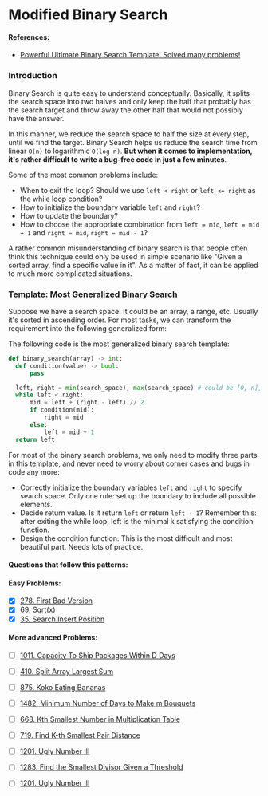 # Modified Binary Search

#### References:
- [Powerful Ultimate Binary Search Template. Solved many problems!](https://leetcode.com/discuss/study-guide/786126/Python-Powerful-Ultimate-Binary-Search-Template.-Solved-many-problems)

### Introduction
Binary Search is quite easy to understand conceptually. Basically, it splits the search space into two halves and only keep the half that probably has the search target and throw away the other half that would not possibly have the answer. 

In this manner, we reduce the search space to half the size at every step, until we find the target. Binary Search helps us reduce the search time from linear `O(n)` to logarithmic `O(log n)`. **But when it comes to implementation, it's rather difficult to write a bug-free code in just a few minutes**. 

Some of the most common problems include:
- When to exit the loop? Should we use `left < right` or `left <= right` as the while loop condition?
- How to initialize the boundary variable `left` and `right`?
- How to update the boundary?
- How to choose the appropriate combination from `left = mid`, `left = mid + 1` and `right = mid`, `right = mid - 1`?

A rather common misunderstanding of binary search is that people often think this technique could only be used in simple scenario like "Given a sorted array, find a specific value in it". As a matter of fact, it can be applied to much more complicated situations.

### Template: Most Generalized Binary Search

Suppose we have a search space. It could be an array, a range, etc. Usually it's sorted in ascending order. For most tasks, we can transform the requirement into the following generalized form:

The following code is the most generalized binary search template:

  ```python
  def binary_search(array) -> int:
    def condition(value) -> bool:
        pass

    left, right = min(search_space), max(search_space) # could be [0, n], [1, n] etc. Depends on problem
    while left < right:
        mid = left + (right - left) // 2
        if condition(mid):
            right = mid
        else:
            left = mid + 1
    return left
  ```

For most of the binary search problems, we only need to modify three parts in this template, and never need to worry about corner cases and bugs in code any more:

- Correctly initialize the boundary variables `left` and `right` to specify search space. Only one rule: set up the boundary to include all possible elements.
- Decide return value. Is it return `left` or return `left - 1`? Remember this: after exiting the while loop, left is the minimal k​ satisfying the condition function.
- Design the condition function. This is the most difficult and most beautiful part. Needs lots of practice.


#### Questions that follow this patterns:

#### Easy Problems: 
- [x] [278. First Bad Version](https://leetcode.com/problems/first-bad-version/description/)
- [x] [69. Sqrt(x)](https://leetcode.com/problems/sqrtx/description/)
- [x] [35. Search Insert Position](https://leetcode.com/problems/search-insert-position/description/)

#### More advanced Problems: 
- [ ] [1011. Capacity To Ship Packages Within D Days](https://leetcode.com/problems/capacity-to-ship-packages-within-d-days/description/)
- [ ] [410. Split Array Largest Sum](https://leetcode.com/problems/split-array-largest-sum/description/)
- [ ] [875. Koko Eating Bananas](https://leetcode.com/problems/koko-eating-bananas/description/)
- [ ] [1482. Minimum Number of Days to Make m Bouquets](https://leetcode.com/problems/minimum-number-of-days-to-make-m-bouquets/description/)
- [ ] [668. Kth Smallest Number in Multiplication Table](https://leetcode.com/problems/kth-smallest-number-in-multiplication-table/description/)
- [ ] [719. Find K-th Smallest Pair Distance](https://leetcode.com/problems/find-k-th-smallest-pair-distance/description/)
- [ ] [1201. Ugly Number III](https://leetcode.com/problems/ugly-number-iii/description/)
- [ ] [1283. Find the Smallest Divisor Given a Threshold](https://leetcode.com/problems/find-the-smallest-divisor-given-a-threshold/description/)
- [ ] [1201. Ugly Number III](https://leetcode.com/problems/ugly-number-iii/description/)





